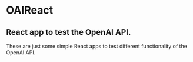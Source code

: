 # OAIReact
## React app to test the OpenAI API.
These are just some simple React apps to test different functionality of the OpenAI API.

